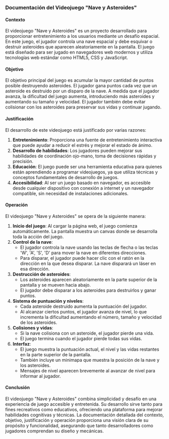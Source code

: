 ### Documentación del Videojuego "Nave y Asteroides"

#### Contexto
El videojuego "Nave y Asteroides" es un proyecto desarrollado para proporcionar entretenimiento a los usuarios mediante un desafío espacial. En este juego, el jugador controla una nave espacial y debe esquivar o destruir asteroides que aparecen aleatoriamente en la pantalla. El juego está diseñado para ser jugado en navegadores web modernos y utiliza tecnologías web estándar como HTML5, CSS y JavaScript.

#### Objetivo
El objetivo principal del juego es acumular la mayor cantidad de puntos posible destruyendo asteroides. El jugador gana puntos cada vez que un asteroide es destruido por un disparo de la nave. A medida que el jugador avanza, la dificultad del juego aumenta, introduciendo más asteroides y aumentando su tamaño y velocidad. El jugador también debe evitar colisionar con los asteroides para preservar sus vidas y continuar jugando.

#### Justificación
El desarrollo de este videojuego está justificado por varias razones:

1. **Entretenimiento**: Proporciona una fuente de entretenimiento interactiva que puede ayudar a reducir el estrés y mejorar el estado de ánimo.
2. **Desarrollo de habilidades**: Los jugadores pueden mejorar sus habilidades de coordinación ojo-mano, toma de decisiones rápidas y precisión.
3. **Educación**: El juego puede ser una herramienta educativa para quienes están aprendiendo a programar videojuegos, ya que utiliza técnicas y conceptos fundamentales de desarrollo de juegos.
4. **Accesibilidad**: Al ser un juego basado en navegador, es accesible desde cualquier dispositivo con conexión a internet y un navegador compatible, sin necesidad de instalaciones adicionales.

#### Operación
El videojuego "Nave y Asteroides" se opera de la siguiente manera:

1. **Inicio del juego**: Al cargar la página web, el juego comienza automáticamente. La pantalla muestra un canvas donde se desarrolla toda la acción del juego.
2. **Control de la nave**: 
   - El jugador controla la nave usando las teclas de flecha o las teclas 'W', 'A', 'S', 'D' para mover la nave en diferentes direcciones.
   - Para disparar, el jugador puede hacer clic con el ratón en la dirección en la que desea disparar. La nave disparará un láser en esa dirección.
3. **Destrucción de asteroides**: 
   - Los asteroides aparecen aleatoriamente en la parte superior de la pantalla y se mueven hacia abajo.
   - El jugador debe disparar a los asteroides para destruirlos y ganar puntos.
4. **Sistema de puntuación y niveles**:
   - Cada asteroide destruido aumenta la puntuación del jugador.
   - Al alcanzar ciertos puntos, el jugador avanza de nivel, lo que incrementa la dificultad aumentando el número, tamaño y velocidad de los asteroides.
5. **Colisiones y vidas**:
   - Si la nave colisiona con un asteroide, el jugador pierde una vida.
   - El juego termina cuando el jugador pierde todas sus vidas.
6. **Interfaz**:
   - El juego muestra la puntuación actual, el nivel y las vidas restantes en la parte superior de la pantalla.
   - También incluye un minimapa que muestra la posición de la nave y los asteroides.
   - Mensajes de nivel aparecen brevemente al avanzar de nivel para informar al jugador.

#### Conclusión
El videojuego "Nave y Asteroides" combina simplicidad y desafío en una experiencia de juego accesible y entretenida. Su desarrollo sirve tanto para fines recreativos como educativos, ofreciendo una plataforma para mejorar habilidades cognitivas y técnicas. La documentación detallada del contexto, objetivo, justificación y operación proporciona una visión clara de su propósito y funcionalidad, asegurando que tanto desarrolladores como jugadores comprendan su diseño y mecánicas.

